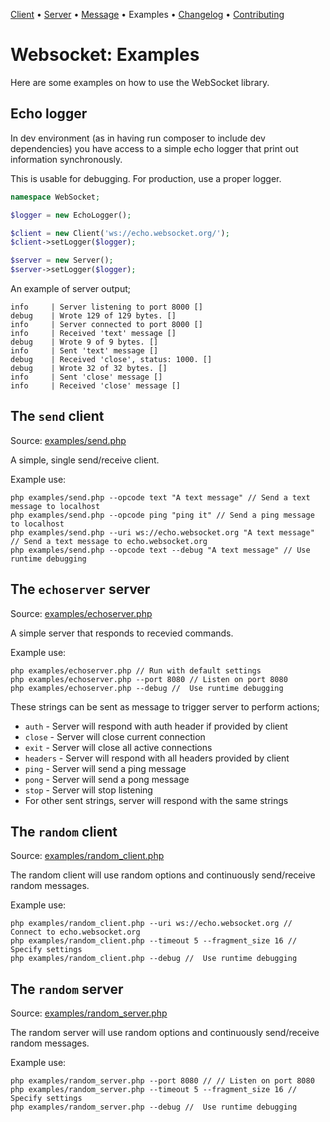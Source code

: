 [Client](app/textalk/websocket/docs/Client.md) • [Server](app/textalk/websocket/docs/Server.md) • [Message](app/textalk/websocket/docs/Message.md) • Examples • [Changelog](app/textalk/websocket/docs/Changelog.md) • [Contributing](app/textalk/websocket/docs/Contributing.md)

# Websocket: Examples

Here are some examples on how to use the WebSocket library.

##  Echo logger

In dev environment (as in having run composer to include dev dependencies) you have
access to a simple echo logger that print out information synchronously.

This is usable for debugging. For production, use a proper logger.

```php
namespace WebSocket;

$logger = new EchoLogger();

$client = new Client('ws://echo.websocket.org/');
$client->setLogger($logger);

$server = new Server();
$server->setLogger($logger);
```

An example of server output;
```
info     | Server listening to port 8000 []
debug    | Wrote 129 of 129 bytes. []
info     | Server connected to port 8000 []
info     | Received 'text' message []
debug    | Wrote 9 of 9 bytes. []
info     | Sent 'text' message []
debug    | Received 'close', status: 1000. []
debug    | Wrote 32 of 32 bytes. []
info     | Sent 'close' message []
info     | Received 'close' message []
```

## The `send` client

Source: [examples/send.php](app/textalk/websocket/examples/send.php)

A simple, single send/receive client.

Example use:
```
php examples/send.php --opcode text "A text message" // Send a text message to localhost
php examples/send.php --opcode ping "ping it" // Send a ping message to localhost
php examples/send.php --uri ws://echo.websocket.org "A text message" // Send a text message to echo.websocket.org
php examples/send.php --opcode text --debug "A text message" // Use runtime debugging
```

## The `echoserver` server

Source: [examples/echoserver.php](app/textalk/websocket/examples/echoserver.php)

A simple server that responds to recevied commands.

Example use:
```
php examples/echoserver.php // Run with default settings
php examples/echoserver.php --port 8080 // Listen on port 8080
php examples/echoserver.php --debug //  Use runtime debugging
```

These strings can be sent as message to trigger server to perform actions;
* `auth` -  Server will respond with auth header if provided by client
* `close` -  Server will close current connection
* `exit` - Server will close all active connections
* `headers` - Server will respond with all headers provided by client
* `ping` - Server will send a ping message
* `pong` - Server will send a pong message
* `stop` - Server will stop listening
* For other sent strings, server will respond with the same strings

## The `random` client

Source: [examples/random_client.php](app/textalk/websocket/examples/random_client.php)

The random client will use random options and continuously send/receive random messages.

Example use:
```
php examples/random_client.php --uri ws://echo.websocket.org // Connect to echo.websocket.org
php examples/random_client.php --timeout 5 --fragment_size 16 // Specify settings
php examples/random_client.php --debug //  Use runtime debugging
```

## The `random` server

Source: [examples/random_server.php](app/textalk/websocket/examples/random_server.php)

The random server will use random options and continuously send/receive random messages.

Example use:
```
php examples/random_server.php --port 8080 // // Listen on port 8080
php examples/random_server.php --timeout 5 --fragment_size 16 // Specify settings
php examples/random_server.php --debug //  Use runtime debugging
```
